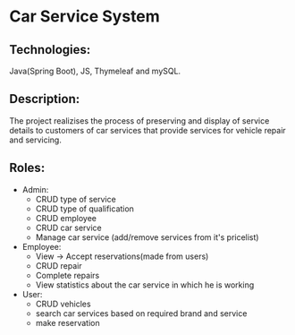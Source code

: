 # Car Service System
## Technologies: 
Java(Spring Boot), JS, Thymeleaf and mySQL.
## Description:
The project realizises the process of preserving and
display of service details to customers of car services that provide services for
vehicle repair and servicing.
## Roles:
- Admin:
  + CRUD type of service
  + CRUD type of qualification
  + CRUD employee
  + CRUD car service
  + Manage car service (add/remove services from it's pricelist)
- Employee:
  + View -> Accept reservations(made from users)
  + CRUD repair
  + Complete repairs
  + View statistics about the car service in which he is working
- User:
  + CRUD vehicles
  + search car services based on required brand and service
  + make reservation
